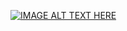 [![IMAGE ALT TEXT HERE](https://youtube.com/vi/158h7dwFbj4)](https://www.youtube.com/watch?v=158h7dwFbj4)
